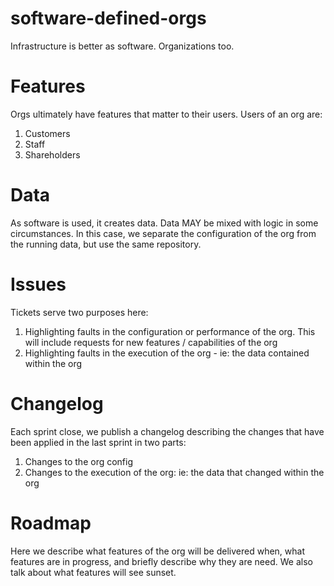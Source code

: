 # software-defined-orgs
Infrastructure is better as software.  Organizations too.

# Features
Orgs ultimately have features that matter to their users.  Users of an org are:
1. Customers
5. Staff
3. Shareholders

# Data
As software is used, it creates data.  Data MAY be mixed with logic in some circumstances.  In this case, we separate the configuration of the org from the running data, but use the same repository.

# Issues
Tickets serve two purposes here:
1. Highlighting faults in the configuration or performance of the org.  This will include requests for new features / capabilities of the org
1. Highlighting faults in the execution of the org - ie: the data contained within the org

# Changelog
Each sprint close, we publish a changelog describing the changes that have been applied in the last sprint in two parts:
1. Changes to the org config
1. Changes to the execution of the org: ie: the data that changed within the org

# Roadmap
Here we describe what features of the org will be delivered when, what features are in progress, and briefly describe why they are need.  We also talk about what features will see sunset.
